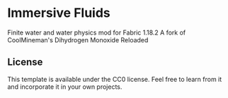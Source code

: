 # Immersive Fluids

Finite water and water physics mod for Fabric 1.18.2
A fork of CoolMineman's Dihydrogen Monoxide Reloaded

## License

This template is available under the CC0 license. Feel free to learn from it and incorporate it in your own projects.
